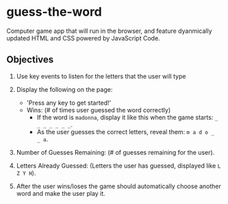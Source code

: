 # guess-the-word

Computer game app that will run in the browser, and feature dyanmically updated HTML and CSS powered by JavaScript Code.

## Objectives

1. Use key events to listen for the letters that the user will type

2. Display the following on the page:

   - 'Press any key to get started!'
   - Wins: (# of times user guessed the word correctly)
     - If the word is `madonna`, display it like this when the game starts: `_ _ _ _ _ _ _`.
     - As the user guesses the correct letters, reveal them: `m a d o _  _ a`.

3. Number of Guesses Remaining: (# of guesses remaining for the user).

4. Letters Already Guessed: (Letters the user has guessed, displayed like `L Z Y H`).

5. After the user wins/loses the game should automatically choose another word and make the user play it.
